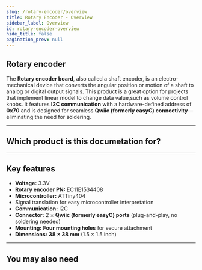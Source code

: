 ```yaml
---
slug: /rotary-encoder/overview
title: Rotary Encoder - Overview
sidebar_label: Overview
id: rotary-encoder-overview
hide_title: false
pagination_prev: null
---
```


## Rotary encoder

The **Rotary encoder board**, also called a shaft encoder, is an electro-mechanical device that converts the angular position or motion of a shaft to analog or digital output signals. This product is a great option for projects that implement linear model to change data value,such as volume control knobs. It features **I2C communication** with a hardware-defined address of **0x70** and is designed for seamless **Qwiic (formerly easyC) connectivity**—eliminating the need for soldering.

<CenteredImage src="/img/rotary-encoder/333188.jpg" alt="Rotary encoder board with easyC" caption="Rotary encoder board with easyC" />

---

## Which product is this documetation for?

<QuickLink 
  title="Rotary encoder board with easyC" 
  description="333188"
  url="https://soldered.com/product/rotary-encoder-board-with-easyc/"
  image="/img/rotary-encoder/333188.jpg" 
/>

---

## Key features

- **Voltage:** 3.3V
- **Rotary encoder PN:** EC11E1534408
- **Microcontroller:** ATTiny404
- Signal translation for easy microcontroller interpretation
- **Communication:** I2C
- **Connector:** 2 × **Qwiic (formerly easyC) ports** (plug-and-play, no soldering needed)  
- **Mounting:** **Four mounting holes** for secure attachment  
- **Dimensions:** **38 × 38 mm** (1.5 × 1.5 inch)  

---

## You may also need

<QuickLink 
  title="Qwiic cable" 
  description="Qwiic (formerly easyC) compatible cables with connectors on both ends, available in various lengths."
  url="https://soldered.com/product/easyc-cable/"
  image="/img/333311.webp" 
/>  